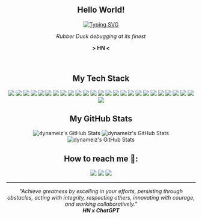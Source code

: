 <h2 align="center" >Hello World!</h2>
<div align="center">
  <a href="https://git.io/typing-svg"><img src="https://readme-typing-svg.demolab.com?font=Fira+Code&size=28&pause=1000&color=6F00FF&center=true&vCenter=true&random=false&width=690&height=69&lines=My+name+is+Hans;I'm+a+Computer+Science+Student" alt="Typing SVG" /></a>
</div>
<p align="center"><i>Rubber Duck debugging at its finest</i></p>
<p align="center"> <b>> HN <</b> </p>

<br/>

<h2 align="center">My Tech Stack</h2>
<div align="center">
<img src="https://img.shields.io/badge/-Arduino-00979D?style=for-the-badge&logo=Arduino&logoColor=white"/> <img src="https://img.shields.io/badge/c-%2300599C.svg?style=for-the-badge&logo=c&logoColor=white"/> <img src="https://img.shields.io/badge/c++-%2300599C.svg?style=for-the-badge&logo=c%2B%2B&logoColor=white"/> <img src="https://img.shields.io/badge/Canva-%2300C4CC.svg?style=for-the-badge&logo=Canva&logoColor=white"/> <img src="https://img.shields.io/badge/CSS3-1572B6?style=for-the-badge&logo=css3&logoColor=white"/> <img src="https://img.shields.io/badge/figma-%23F24E1E.svg?style=for-the-badge&logo=figma&logoColor=white"/> <img src="https://img.shields.io/badge/firebase-a08021?style=for-the-badge&logo=firebase&logoColor=ffcd34"/> <img src="https://img.shields.io/badge/Framer-black?style=for-the-badge&logo=framer&logoColor=blue"/> <img src="https://img.shields.io/badge/git-%23F05033.svg?style=for-the-badge&logo=git&logoColor=white"/> <img src="https://img.shields.io/badge/GitHub-100000?style=for-the-badge&logo=github&logoColor=white"/> <img src="https://img.shields.io/badge/HTML5-E34F26?style=for-the-badge&logo=html5&logoColor=white"/> <img src="https://img.shields.io/badge/java-%23ED8B00.svg?style=for-the-badge&logo=openjdk&logoColor=white"/> <img src="https://img.shields.io/badge/JavaScript-323330?style=for-the-badge&logo=javascript&logoColor=F7DF1E"/> <img src="https://img.shields.io/badge/Microsoft%20SQL%20Server-CC2927?style=for-the-badge&logo=microsoft%20sql%20server&logoColor=white"/> <img src="https://img.shields.io/badge/MySQL-005C84?style=for-the-badge&logo=mysql&logoColor=white"/> <img src="https://img.shields.io/badge/Node%20js-339933?style=for-the-badge&logo=nodedotjs&logoColor=white"/> <img src="https://img.shields.io/badge/NODEMON-%23323330.svg?style=for-the-badge&logo=nodemon&logoColor=%BBDEAD"/> <img src="https://img.shields.io/badge/Notion-%23000000.svg?style=for-the-badge&logo=notion&logoColor=white"/> <img src="https://img.shields.io/badge/npm-CB3837?style=for-the-badge&logo=npm&logoColor=white"/> <img src="https://img.shields.io/badge/Python-FFD43B?style=for-the-badge&logo=python&logoColor=blue"/> <img src="https://img.shields.io/badge/React-20232A?style=for-the-badge&logo=react&logoColor=61DAFB"/> <img src="https://img.shields.io/badge/SASS-hotpink.svg?style=for-the-badge&logo=SASS&logoColor=white"/> <img src="https://img.shields.io/badge/sqlite-%2307405e.svg?style=for-the-badge&logo=sqlite&logoColor=white"/> <img src="https://img.shields.io/badge/Tailwind_CSS-38B2AC?style=for-the-badge&logo=tailwind-css&logoColor=white"/> <img src="https://img.shields.io/badge/Vite-B73BFE?style=for-the-badge&logo=vite&logoColor=FFD62E"/> <img src="https://img.shields.io/badge/Xampp-F37623?style=for-the-badge&logo=xampp&logoColor=white"/>
</div>


<h2 align="center">My GitHub Stats</h2>

<div align="center">
  <img src="https://github-readme-stats.vercel.app/api?username=dynameiz&theme=vue-dark&show_icons=true&hide_border=true&count_private=true" alt="dynameiz's GitHub Stats" />
  <img src="https://github-readme-streak-stats.herokuapp.com/?user=dynameiz&theme=vue-dark&hide_border=true" alt="dynameiz's GitHub Stats" />
  <img src="https://github-readme-stats.vercel.app/api/top-langs/?username=dynameiz&theme=vue-dark&show_icons=true&hide_border=true&layout=compact" alt="dynameiz's GitHub Stats" />
</span>

<h2 align="center">How to reach me 👀:</h2>
<span align="center">
<a href="mailto:hanz141204@gmail.com"><img src="https://img.shields.io/badge/Gmail-D14836?style=for-the-badge&logo=gmail&logoColor=white"/></a> <a href="https://www.linkedin.com/in/hans-william/"><img src="https://img.shields.io/badge/linkedin-%230077B5.svg?style=for-the-badge&logo=linkedin&logoColor=white"/></a> <a href="https://www.instagram.com/not_hanz/"><img src="https://img.shields.io/badge/Instagram-%23E4405F.svg?style=for-the-badge&logo=Instagram&logoColor=white"/></a>
</span>
<hr/>

<div align="center">
  <i>"Achieve greatness by excelling in your efforts, persisting through obstacles, acting with integrity, respecting others, innovating with courage, and working collaboratively."</i> <br/>
  <b><i>HN x ChatGPT</i></b>
</div>
